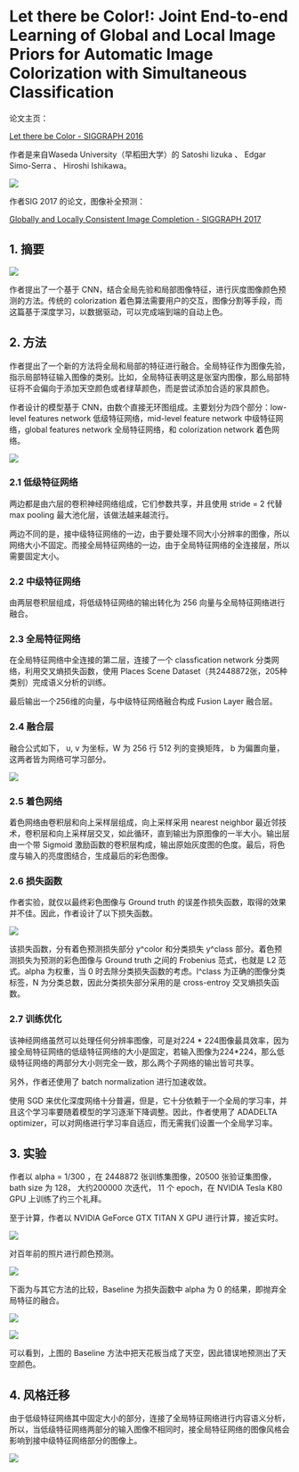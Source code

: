 # Let there be Color!: Joint End-to-end Learning of Global and Local Image Priors for Automatic Image Colorization with Simultaneous Classification

论文主页：

[Let there be Color - SIGGRAPH 2016](http://hi.cs.waseda.ac.jp/~iizuka/projects/colorization/en/)

作者是来自Waseda University（早稻田大学）的 Satoshi Iizuka 、 Edgar Simo-Serra 、 Hiroshi Ishikawa。

![](pics/author.png)

作者SIG 2017 的论文，图像补全预测：

[Globally and Locally Consistent Image Completion - SIGGRAPH 2017](http://hi.cs.waseda.ac.jp/~iizuka/projects/completion/en/)

## 1. 摘要

![](pics/1.png)

作者提出了一个基于 CNN，结合全局先验和局部图像特征，进行灰度图像颜色预测的方法。传统的 colorization 着色算法需要用户的交互，图像分割等手段，而这篇基于深度学习，以数据驱动，可以完成端到端的自动上色。

## 2. 方法

作者提出了一个新的方法将全局和局部的特征进行融合。全局特征作为图像先验，指示局部特征输入图像的类别。比如，全局特征表明这是张室内图像，那么局部特征将不会偏向于添加天空颜色或者绿草颜色，而是尝试添加合适的家具颜色。

作者设计的模型基于 CNN，由数个直接无环图组成。主要划分为四个部分：low-level features network 低级特征网络，mid-level feature network 中级特征网络，global features network 全局特征网络，和 colorization network 着色网络。

![](pics/2.png)

### 2.1 低级特征网络

两边都是由六层的卷积神经网络组成，它们参数共享，并且使用 stride = 2 代替 max pooling 最大池化层，该做法越来越流行。

两边不同的是，接中级特征网络的一边，由于要处理不同大小分辨率的图像，所以网络大小不固定。而接全局特征网络的一边，由于全局特征网络的全连接层，所以需要固定大小。

### 2.2 中级特征网络

由两层卷积层组成，将低级特征网络的输出转化为 256 向量与全局特征网络进行融合。

 ### 2.3 全局特征网络

在全局特征网络中全连接的第二层，连接了一个 classfication network 分类网络，利用交叉熵损失函数，使用 Places Scene Dataset（共2448872张，205种类别）完成语义分析的训练。

最后输出一个256维的向量，与中级特征网络融合构成 Fusion Layer 融合层。

### 2.4 融合层

融合公式如下， u, v 为坐标，W 为 256 行 512 列的变换矩阵， b 为偏置向量，这两者皆为网络可学习部分。

![](pics/f_5.png)

### 2.5 着色网络

着色网络由卷积层和向上采样层组成，向上采样采用 nearest neighbor 最近邻技术，卷积层和向上采样层交叉，如此循环，直到输出为原图像的一半大小。输出层由一个带 Sigmoid 激励函数的卷积层构成，输出原始灰度图的色度。最后，将色度与输入的亮度图结合，生成最后的彩色图像。

### 2.6 损失函数

作者实验，就仅以最终彩色图像与 Ground truth 的误差作损失函数，取得的效果并不佳。因此，作者设计了以下损失函数。

![](pics/f_6.png)

该损失函数，分有着色预测损失部分 y^color 和分类损失 y^class 部分。着色预测损失为预测的彩色图像与 Ground truth 之间的 Frobenius 范式，也就是 L2 范式。alpha 为权重，当 0 时去除分类损失函数的考虑。l^class 为正确的图像分类标签，N 为分类总数，因此分类损失部分采用的是 cross-entroy 交叉熵损失函数。

### 2.7 训练优化

该神经网络虽然可以处理任何分辨率图像，可是对224 * 224图像最具效率，因为接全局特征网络的低级特征网络的大小是固定，若输入图像为224*224，那么低级特征网络的两部分大小则完全一致，那么两个子网络的输出皆可共享。

另外，作者还使用了 batch normalization 进行加速收敛。

使用 SGD 来优化深度网络十分普遍，但是，它十分依赖于一个全局的学习率，并且这个学习率要随着模型的学习逐渐下降调整。因此，作者使用了 ADADELTA optimizer，可以对网络进行学习率自适应，而无需我们设置一个全局学习率。

## 3. 实验

作者以 alpha = 1/300 ，在 2448872 张训练集图像，20500 张验证集图像，bath size 为 128， 大约200000 次迭代， 11 个 epoch，在 NVIDIA Tesla K80 GPU 上训练了约三个礼拜。

至于计算，作者以 NVIDIA GeForce GTX TITAN X GPU 进行计算，接近实时。

![](pics/3.png)

对百年前的照片进行颜色预测。

![](pics/8.png)

下面为与其它方法的比较，Baseline 为损失函数中 alpha 为 0 的结果，即抛弃全局特征的融合。

![](pics/4.png)

![](pics/6.png)

可以看到，上图的 Baseline 方法中把天花板当成了天空，因此错误地预测出了天空颜色。

## 4. 风格迁移

由于低级特征网络其中固定大小的部分，连接了全局特征网络进行内容语义分析，所以，当低级特征网络两部分的输入图像不相同时，接全局特征网络的图像风格会影响到接中级特征网络部分的图像上。

![](pics/5.png)

